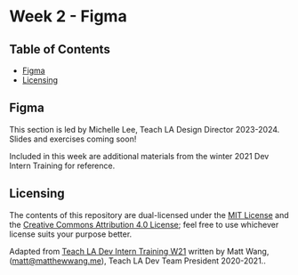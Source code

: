 # Week 2 - Figma <!-- omit in toc -->

## Table of Contents <!-- omit in toc -->

- [Figma](#figma)
- [Licensing](#licensing)

## Figma

This section is led by Michelle Lee, Teach LA Design Director 2023-2024. Slides and exercises coming soon!

Included in this week are additional materials from the winter 2021 Dev Intern Training for reference.

## Licensing

The contents of this repository are dual-licensed under the [MIT License](https://github.com/uclaacm/tla-dev-intern-training-w24/blob/main/LICENSE) and the [Creative Commons Attribution 4.0 License](https://creativecommons.org/licenses/by/4.0/); feel free to use whichever license suits your purpose better.

Adapted from [Teach LA Dev Intern Training W21](https://github.com/uclaacm/tla-dev-intern-training-w21) written by Matt Wang, (matt@matthewwang.me), Teach LA Dev Team President 2020-2021..  